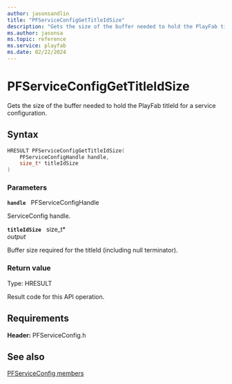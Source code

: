 ```yaml
---
author: jasonsandlin
title: "PFServiceConfigGetTitleIdSize"
description: "Gets the size of the buffer needed to hold the PlayFab titleId for a service configuration."
ms.author: jasonsa
ms.topic: reference
ms.service: playfab
ms.date: 02/22/2024
---
```


# PFServiceConfigGetTitleIdSize  

Gets the size of the buffer needed to hold the PlayFab titleId for a service configuration.  

## Syntax  
  
```cpp
HRESULT PFServiceConfigGetTitleIdSize(  
    PFServiceConfigHandle handle,  
    size_t* titleIdSize  
)  
```  
  
### Parameters  
  
**`handle`** &nbsp; PFServiceConfigHandle  
  
ServiceConfig handle.  
  
**`titleIdSize`** &nbsp; size_t*  
*output*  
  
Buffer size required for the titleId (including null terminator).  
  
  
### Return value
Type: HRESULT
  
Result code for this API operation.
  
  
## Requirements  
  
**Header:** PFServiceConfig.h
  
## See also  
[PFServiceConfig members](../pfserviceconfig_members.md)  

  
  
